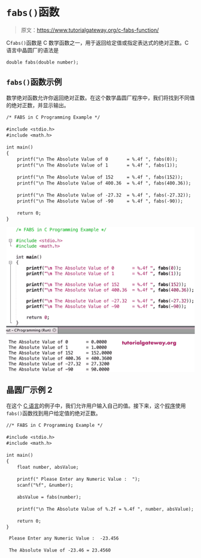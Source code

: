 # `fabs()`函数

> 原文：<https://www.tutorialgateway.org/c-fabs-function/>

C`fabs()`函数是 C 数学函数之一，用于返回给定值或指定表达式的绝对正数。C 语言中晶圆厂的语法是

```
double fabs(double number);
```

## `fabs()`函数示例

数学绝对函数允许你返回绝对正数。在这个数学晶圆厂程序中，我们将找到不同值的绝对正数，并显示输出。

```
/* FABS in C Programming Example */

#include <stdio.h>
#include <math.h>

int main()
{
    printf("\n The Absolute Value of 0       = %.4f ", fabs(0));
    printf("\n The Absolute Value of 1       = %.4f ", fabs(1));

    printf("\n The Absolute Value of 152     = %.4f ", fabs(152));
    printf("\n The Absolute Value of 400.36  = %.4f ", fabs(400.36));

    printf("\n The Absolute Value of -27.32  = %.4f ", fabs(-27.32));  
    printf("\n The Absolute Value of -90     = %.4f ", fabs(-90));

    return 0;
}
```

![C fabs Function 1](img/8049a084cba5c1ef7d19835df1213a85.png)

## 晶圆厂示例 2

在这个 [C 语言](https://www.tutorialgateway.org/c-programming/)的例子中，我们允许用户输入自己的值。接下来，这个[程序](https://www.tutorialgateway.org/c-programming-examples/)使用`fabs()`函数找到用户给定值的绝对正数。

```
//* FABS in C Programming Example */

#include <stdio.h>
#include <math.h>

int main()
{
    float number, absValue;

    printf(" Please Enter any Numeric Value :  ");
    scanf("%f", &number);

    absValue = fabs(number);

    printf("\n The Absolute Value of %.2f = %.4f ", number, absValue);

    return 0;
}
```

```
 Please Enter any Numeric Value :  -23.456

 The Absolute Value of -23.46 = 23.4560
```